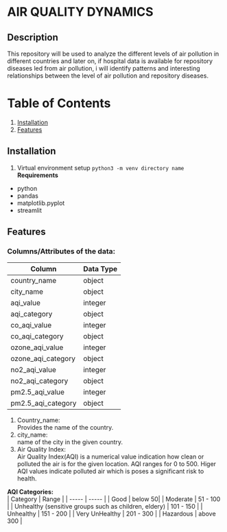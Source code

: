 # AIR QUALITY DYNAMICS

## Description
This repository will be used to analyze the different levels of air pollution in different countries and later on, if hospital data is available for repository diseases led from air pollution, i will identify patterns and interesting relationships between the level of air pollution and repository diseases.  

# Table of Contents
1. [Installation](#installation)
1. [Features](#features)


## Installation 
1. Virtual environment setup
``python3 -m venv directory name``
**Requirements**
- python
- pandas  
- matplotlib.pyplot
- streamlit 

## Features   
### Columns/Attributes of the data:   

| Column | Data Type |
| ---- | ---- |
| country_name | object |
| city_name | object  |
| aqi_value |  integer |
| aqi_category | object  |
| co_aqi_value | integer  |
| co_aqi_category | object |
| ozone_aqi_value | integer |
| ozone_aqi_category | object  |
| no2_aqi_value | integer  |
| no2_aqi_category | object |
| pm2.5_aqi_value | integer |
| pm2.5_aqi_category | object  |


1. Country_name:  
Provides the name of the country.  
2. city_name:  
name of the city in the given country.
3.  Air Quality Index:   
Air Quality Index(AQI) is a numerical value indication how clean or polluted the air is for the given location. AQI ranges for 0 to 500. Higer AQI values indicate polluted air which is poses a significant risk to health. 

**AQI Categories:**   
| Category | Range | 
| ----- | ----- |
| Good | below 50|
| Moderate | 51 - 100 |
| Unhealthy  (sensitive groups such as children, eldery) | 101 - 150 |
| Unhealthy | 151 - 200 |
| Very UnHealthy | 201 - 300 |
| Hazardous | above 300 |
